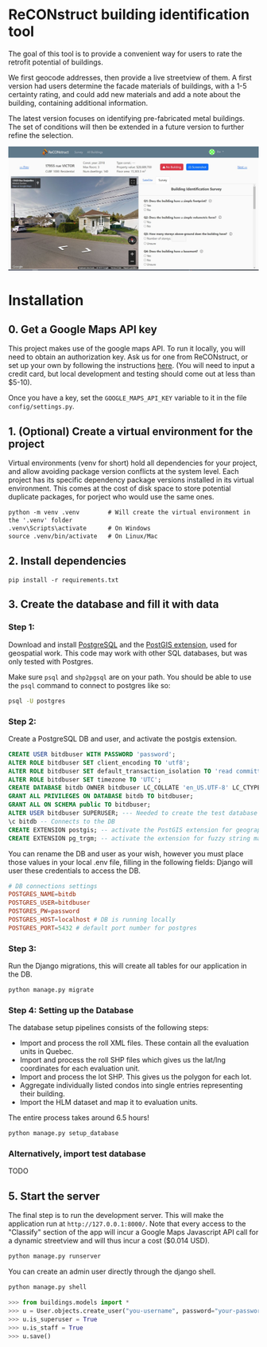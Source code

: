 # ReCONstruct building identification tool

The goal of this tool is to provide a convenient way for users to rate the retrofit potential of buildings.

We first geocode addresses, then provide a live streetview of them. A first version had users determine the facade materials of buildings, with a 1-5 certainty rating, and could add new materials and add a note about the building, containing additional information.

The latest version focuses on identifying pre-fabricated metal buildings. The set of conditions will then be extended in a future version to further refine the selection.  

![image](assets/screenshot1.JPG)

# Installation

## 0. Get a Google Maps API key

This project makes use of the google maps API. To run it locally, you will need to obtain an authorization key.
Ask us for one from ReCONstruct, or set up your own by following the instructions [here](https://developers.google.com/maps/documentation/javascript/cloud-setup). (You will need to input a credit card, but local development and testing should come out at less than $5-10).

Once you have a key, set the `GOOGLE_MAPS_API_KEY` variable to it in the file `config/settings.py`.

## 1. (Optional) Create a virtual environment for the project
Virtual environments (venv for short) hold all dependencies for your project, and allow avoiding package version conflicts at the system level.
Each project has its specific dependency package versions installed in its virtual environment. 
This comes at the cost of disk space to store potential duplicate packages, for porject who would use the same ones. 
```
python -m venv .venv        # Will create the virtual environment in the '.venv' folder
.venv\Scripts\activate      # On Windows
source .venv/bin/activate   # On Linux/Mac
```

## 2. Install dependencies
```
pip install -r requirements.txt
```

## 3. Create the database and fill it with data

### Step 1:

Download and install [PostgreSQL](https://www.postgresql.org/) and the [PostGIS extension](https://postgis.net/documentation/getting_started), used for geospatial work. This code may work with other SQL databases, but was only tested with Postgres.

Make sure `psql` and `shp2pgsql` are on your path. You should be able to use the `psql` command to connect to postgres like so:
```bash
psql -U postgres
```



### Step 2:

Create a PostgreSQL DB and user, and activate the postgis extension.
```sql
CREATE USER bitdbuser WITH PASSWORD 'password';
ALTER ROLE bitdbuser SET client_encoding TO 'utf8';
ALTER ROLE bitdbuser SET default_transaction_isolation TO 'read committed';
ALTER ROLE bitdbuser SET timezone TO 'UTC';
CREATE DATABASE bitdb OWNER bitdbuser LC_COLLATE 'en_US.UTF-8' LC_CTYPE 'en_US.UTF-8' TEMPLATE 'template0';
GRANT ALL PRIVILEGES ON DATABASE bitdb TO bitdbuser;
GRANT ALL ON SCHEMA public TO bitdbuser;
ALTER USER bitdbuser SUPERUSER; --- Needed to create the test database and add extensions
\c bitdb -- Connects to the DB
CREATE EXTENSION postgis; -- activate the PostGIS extension for geographic calculations
CREATE EXTENSION pg_trgm; -- activate the extension for fuzzy string matching
``` 

You can rename the DB and user as your wish, however you must place those values in your local .env file, filling in the following fields:
Django will user these credentials to access the DB.
```conf
# DB connections settings
POSTGRES_NAME=bitdb
POSTGRES_USER=bitdbuser
POSTGRES_PW=password
POSTGRES_HOST=localhost # DB is running locally
POSTGRES_PORT=5432 # default port number for postgres
``` 

### Step 3:
Run the Django migrations, this will create all tables for our application in the DB.
```bash
python manage.py migrate
```

### Step 4: Setting up the Database

The database setup pipelines consists of the following steps:
- Import and process the roll XML files. These contain all the evaluation units in Quebec.
- Import and process the roll SHP files which gives us the lat/lng coordinates for each evaluation unit.
- Import and process the lot SHP. This gives us the polygon for each lot.
- Aggregate individually listed condos into single entries representing their building.
- Import the HLM dataset and map it to evaluation units.

The entire process takes around 6.5 hours!

```bash
python manage.py setup_database
```


### Alternatively, import test database

TODO


## 5. Start the server

The final step is to run the development server. This will make the application run at `http://127.0.0.1:8000/`.
Note that every access to the "Classify" section of the app will incur a Google Maps Javascript API call for a dynamic streetview and will thus incur a cost ($0.014 USD).

```bash
python manage.py runserver
```

You can create an admin user directly through the django shell.
```bash
python manage.py shell
```
```python
>>> from buildings.models import *
>>> u = User.objects.create_user("you-username", password="your-password")
>>> u.is_superuser = True
>>> u.is_staff = True
>>> u.save()
```


<br>
